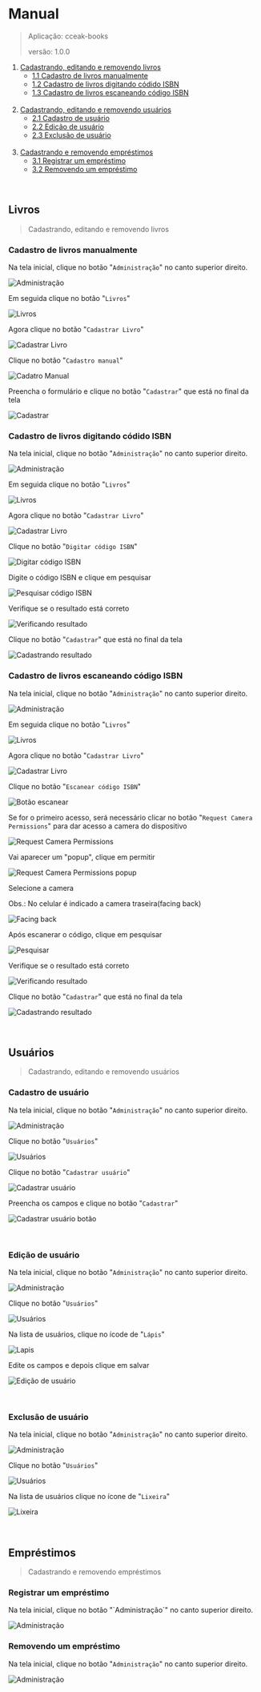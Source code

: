 # Manual

> Aplicação: cceak-books
>
> versão: 1.0.0


<ol>
    <li>
        <a href="#livros">Cadastrando, editando e removendo livros</a>
        <ul>
            <li>
                <a href="#cadastro-de-livros-manualmente">1.1 Cadastro de livros manualmente</a>
            </li>
            <li>
                <a href="#cadastro-de-livros-digitando-codido-isbn">1.2 Cadastro de livros digitando códido ISBN</a>
            </li>
            <li>
                <a href="#cadastro-de-livros-escaneando-codigo-isbn">1.3 Cadastro de livros escaneando código ISBN</a>
            </li>
        </ul>
    </li>
    <br />
    <li>
        <a href="#usuarios">Cadastrando, editando e removendo usuários</a>
        <ul>
            <li>
                <a href="#cadastro-de-usuario">2.1 Cadastro de usuário</a>
            </li>
            <li>
                <a href="#edicao-de-usuario">2.2 Edição de usuário</a>
            </li>
            <li>
                <a href="#exclusao-de-usuario">2.3 Exclusão de usuário</a>
            </li>
        </ul>
    </li>
    <br />
    <li>
        <a href="#emprestimos">Cadastrando e removendo empréstimos</a>
        <ul>
            <li>
                <a href="#registrar-um-emprestimo">3.1 Registrar um empréstimo</a>
            </li>
            <li>
                <a href="#removendo-um-emprestimo">3.2 Removendo um empréstimo</a>
            </li>
        </ul>
    </li>
</ol>

<br />
<h2 id="livros">Livros</h2>

> Cadastrando, editando e removendo livros

<h3 id="cadastro-de-livros-manualmente">Cadastro de livros manualmente</h3>

Na tela inicial, clique no botão "`Administração`" no canto superior direito.

![Administração](./images/manual-001.png)

Em seguida clique no botão "`Livros`"

![Livros](./images/manual-002.png)

Agora clique no botão "`Cadastrar Livro`"

![Cadastrar Livro](./images/manual-003.png)

Clique no botão "`Cadastro manual`"

![Cadatro Manual](./images/manual-004.png)

Preencha o formulário e clique no botão "`Cadastrar`" que está no final da tela

![Cadastrar](./images/manual-005.png)

<h3 id="cadastro-de-livros-digitando-codido-isbn">Cadastro de livros digitando códido ISBN</h3>

Na tela inicial, clique no botão "`Administração`" no canto superior direito.

![Administração](./images/manual-001.png)

Em seguida clique no botão "`Livros`"

![Livros](./images/manual-002.png)

Agora clique no botão "`Cadastrar Livro`"

![Cadastrar Livro](./images/manual-003.png)

Clique no botão "`Digitar código ISBN`"

![Digitar código ISBN](./images/manual-006.png)

Digite o código ISBN e clique em pesquisar

![Pesquisar código ISBN](./images/manual-007.png)

Verifique se o resultado está correto 

![Verificando resultado](./images/manual-008.png)

Clique no botão "`Cadastrar`" que está no final da tela

![Cadastrando resultado](./images/manual-009.png)


<h3 id="cadastro-de-livros-escaneando-codigo-isbn">Cadastro de livros escaneando código ISBN</h3>

Na tela inicial, clique no botão "`Administração`" no canto superior direito.

![Administração](./images/manual-001.png)

Em seguida clique no botão "`Livros`"

![Livros](./images/manual-002.png)

Agora clique no botão "`Cadastrar Livro`"

![Cadastrar Livro](./images/manual-003.png)

Clique no botão "`Escanear código ISBN`"

![Botão escanear](./images/manual-010.png)

Se for o primeiro acesso, será necessário clicar no botão "`Request Camera Permissions`" para dar acesso a camera do dispositivo

![Request Camera Permissions](./images/manual-011.png)

Vai aparecer um "popup", clique em permitir

![Request Camera Permissions popup](./images/manual-012.png)

Selecione a camera

Obs.: No celular é indicado a camera traseira(facing back)

![Facing back](./images/manual-013.png)

Após escanerar o código, clique em pesquisar

![Pesquisar](./images/manual-014.png)

Verifique se o resultado está correto 

![Verificando resultado](./images/manual-008.png)

Clique no botão "`Cadastrar`" que está no final da tela

![Cadastrando resultado](./images/manual-009.png)

<br />
<h2 id="usuarios">Usuários</h2>

> Cadastrando, editando e removendo usuários

<h3 id="cadastro-de-usuario">Cadastro de usuário</h3>

Na tela inicial, clique no botão "`Administração`" no canto superior direito.

![Administração](./images/manual-001.png)

Clique no botão "`Usuários`"

![Usuários](./images/manual-015.png)

Clique no botão "`Cadastrar usuário`"

![Cadastrar usuário](./images/manual-016.png)

Preencha os campos e clique no botão "`Cadastrar`"

![Cadastrar usuário botão](./images/manual-017.png)

<br />

<h3 id="edicao-de-usuario">Edição de usuário</h3>

Na tela inicial, clique no botão "`Administração`" no canto superior direito.

![Administração](./images/manual-001.png)

Clique no botão "`Usuários`"

![Usuários](./images/manual-015.png)

Na lista de usuários, clique no ícode de "`Lápis`"

![Lapis](./images/manual-018.png)

Edite os campos e depois clique em salvar

![Edição de usuário](./images/manual-019.png)

<br />

<h3 id="exclusao-de-usuario">Exclusão de usuário</h3>

Na tela inicial, clique no botão "`Administração`" no canto superior direito.

![Administração](./images/manual-001.png)

Clique no botão "`Usuários`"

![Usuários](./images/manual-015.png)

Na lista de usuários clique no ícone de "`Lixeira`"

![Lixeira](./images/manual-020.png)

<br />
<h2 id="emprestimos">Empréstimos</h2>

> Cadastrando e removendo empréstimos

<h3 id="registrar-um-emprestimo">Registrar um empréstimo</h3>
Na tela inicial, clique no botão "`Administração`" no canto superior direito.

![Administração](./images/manual-001.png)

<h3 id="removendo-um-emprestimo">Removendo um empréstimo</h3>

Na tela inicial, clique no botão "`Administração`" no canto superior direito.

![Administração](./images/manual-001.png)